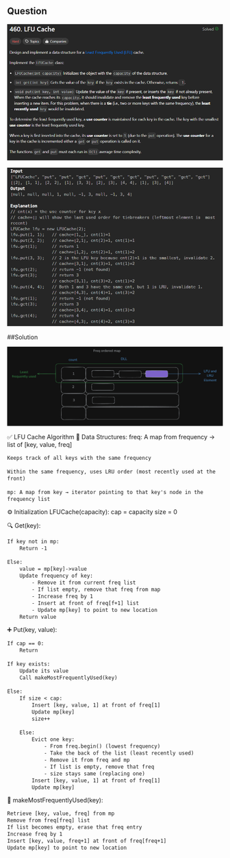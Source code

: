 ## Question
![alt text](image-1.png)

![alt text](image-2.png)

##Solution

![alt text](image.png)

✅ LFU Cache Algorithm
    📌 Data Structures:
    freq: A map from frequency → list of [key, value, freq]

    Keeps track of all keys with the same frequency

    Within the same frequency, uses LRU order (most recently used at the front)

    mp: A map from key → iterator pointing to that key's node in the frequency list

⚙️ Initialization
    LFUCache(capacity):
        cap = capacity
        size = 0

🔍 Get(key):

    If key not in mp:
        Return -1

    Else:
        value = mp[key]->value
        Update frequency of key:
            - Remove it from current freq list
            - If list empty, remove that freq from map
            - Increase freq by 1
            - Insert at front of freq[f+1] list
            - Update mp[key] to point to new location
        Return value

➕ Put(key, value):

    If cap == 0:
        Return

    If key exists:
        Update its value
        Call makeMostFrequentlyUsed(key)

    Else:
        If size < cap:
            Insert [key, value, 1] at front of freq[1]
            Update mp[key]
            size++

        Else:
            Evict one key:
                - From freq.begin() (lowest frequency)
                - Take the back of the list (least recently used)
                - Remove it from freq and mp
                - If list is empty, remove that freq
                - size stays same (replacing one)
            Insert [key, value, 1] at front of freq[1]
            Update mp[key]

🔁 makeMostFrequentlyUsed(key):

    Retrieve [key, value, freq] from mp
    Remove from freq[freq] list
    If list becomes empty, erase that freq entry
    Increase freq by 1
    Insert [key, value, freq+1] at front of freq[freq+1]
    Update mp[key] to point to new location